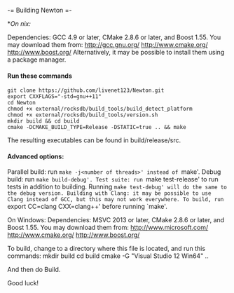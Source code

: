 
-= Building Newton =-

**On *nix:**

Dependencies: GCC 4.9 or later, CMake 2.8.6 or later, and Boost 1.55.
You may download them from:
http://gcc.gnu.org/
http://www.cmake.org/
http://www.boost.org/
Alternatively, it may be possible to install them using a package manager.

#### Run these commands

```
git clone https://github.com/livenet123/Newton.git
export CXXFLAGS="-std=gnu++11"
cd Newton
chmod +x external/rocksdb/build_tools/build_detect_platform
chmod +x external/rocksdb/build_tools/version.sh
mkdir build && cd build
cmake -DCMAKE_BUILD_TYPE=Release -DSTATIC=true .. && make
```

The resulting executables can be found in build/release/src.

#### Advanced options:
Parallel build: run `make -j<number of threads>' instead of `make'.
Debug build: run `make build-debug'.
Test suite: run `make test-release' to run tests in addition to building. Running `make test-debug' will do the same to the debug version.
Building with Clang: it may be possible to use Clang instead of GCC, but this may not work everywhere. To build, run `export CC=clang CXX=clang++' before running `make'.

On Windows:
Dependencies: MSVC 2013 or later, CMake 2.8.6 or later, and Boost 1.55. You may download them from:
http://www.microsoft.com/
http://www.cmake.org/
http://www.boost.org/


To build, change to a directory where this file is located, and run this commands:
mkdir build
cd build
cmake -G "Visual Studio 12 Win64" ..

And then do Build.

Good luck!
